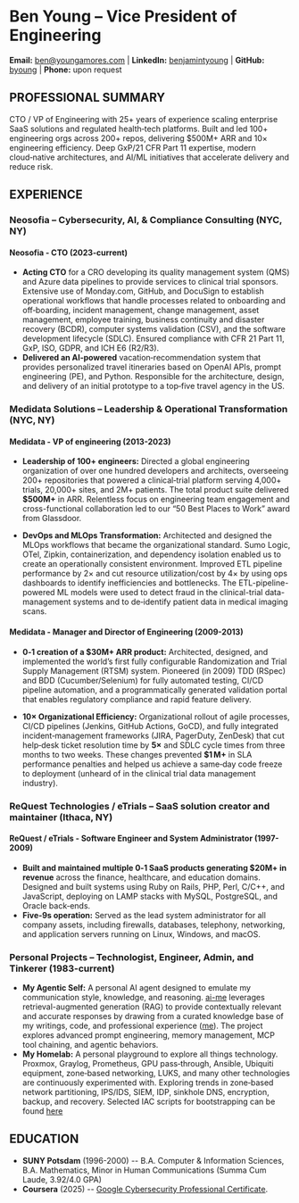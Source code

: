 # Ben Young – Vice President of Engineering

**Email:** [ben@youngamores.com](mailto:ben@youngamores.com) | **LinkedIn:** [benjamintyoung](https://linkedin.com/in/benjamintyoung) | **GitHub:** [byoung](https://github.com/byoung) | **Phone:** upon request

## PROFESSIONAL SUMMARY

CTO / VP of Engineering with 25+ years of experience scaling enterprise SaaS solutions and regulated health‑tech platforms. Built and led 100+ engineering orgs across 200+ repos, delivering $500M+ ARR and 10× engineering efficiency. Deep GxP/21 CFR Part 11 expertise, modern cloud‑native architectures, and AI/ML initiatives that accelerate delivery and reduce risk.

## EXPERIENCE

### Neosofia – Cybersecurity, AI, & Compliance Consulting (NYC, NY)

#### Neosofia - CTO (2023-current)
- **Acting CTO** for a CRO developing its quality management system (QMS) and Azure data pipelines to provide services to clinical trial sponsors. Extensive use of Monday.com, GitHub, and DocuSign to establish operational workflows that handle processes related to onboarding and off‑boarding, incident management, change management, asset management, employee training, business continuity and disaster recovery (BCDR), computer systems validation (CSV), and the software development lifecycle (SDLC). Ensured compliance with CFR 21 Part 11, GxP, ISO, GDPR, and ICH E6 (R2/R3).
- **Delivered an AI‑powered** vacation‑recommendation system that provides personalized travel itineraries based on OpenAI APIs, prompt engineering (PE), and Python. Responsible for the architecture, design, and delivery of an initial prototype to a top‑five travel agency in the US.

### Medidata Solutions – Leadership & Operational Transformation (NYC, NY)

#### Medidata - VP of engineering (2013-2023)

- **Leadership of 100+ engineers:** Directed a global engineering organization of over one hundred developers and architects, overseeing 200+ repositories that powered a clinical‑trial platform serving 4,000+ trials, 20,000+ sites, and 2M+ patients. The total product suite delivered **$500M+** in ARR. Relentless focus on engineering team engagement and cross-functional collaboration led to our “50 Best Places to Work” award from Glassdoor.

- **DevOps and MLOps Transformation:** Architected and designed the MLOps workflows that became the organizational standard. Sumo Logic, OTel, Zipkin, containerization, and dependency isolation enabled us to create an operationally consistent environment. Improved ETL pipeline performance by 2× and cut resource utilization/cost by 4× by using ops dashboards to identify inefficiencies and bottlenecks. The ETL-pipeline-powered ML models were used to detect fraud in the clinical-trial data-management systems and to de‑identify patient data in medical imaging scans.

<div style="page-break-after: always;"></div>

#### Medidata - Manager and Director of Engineering (2009-2013)

- **0‑1 creation of a $30M+ ARR product:** Architected, designed, and implemented the world’s first fully configurable Randomization and Trial Supply Management (RTSM) system. Pioneered (in 2009) TDD (RSpec) and BDD (Cucumber/Selenium) for fully automated testing, CI/CD pipeline automation, and a programmatically generated validation portal that enables regulatory compliance and rapid feature delivery.

- **10× Organizational Efficiency:** Organizational rollout of agile processes, CI/CD pipelines (Jenkins, GitHub Actions, GoCD), and fully integrated incident‑management frameworks (JIRA, PagerDuty, ZenDesk) that cut help‑desk ticket resolution time by **5×** and SDLC cycle times from three months to two weeks. These changes prevented **$1 M+** in SLA performance penalties and helped us achieve a same‑day code freeze to deployment (unheard of in the clinical trial data management industry).

### ReQuest Technologies / eTrials – SaaS solution creator and maintainer (Ithaca, NY)

#### ReQuest / eTrials - Software Engineer and System Administrator (1997-2009)

- **Built and maintained multiple 0‑1 SaaS products generating $20M+ in revenue** across the finance, healthcare, and education domains. Designed and built systems using Ruby on Rails, PHP, Perl, C/C++, and JavaScript, deploying on LAMP stacks with MySQL, PostgreSQL, and Oracle back‑ends.
 - **Five‑9s operation:** Served as the lead system administrator for all company assets, including firewalls, databases, telephony, networking, and application servers running on Linux, Windows, and macOS.

### Personal Projects – Technologist, Engineer, Admin, and Tinkerer (1983-current)
 - **My Agentic Self:** A personal AI agent designed to emulate my communication style, knowledge, and reasoning. [ai-me](https://github.com/byoung/ai-me) leverages retrieval-augmented generation (RAG) to provide contextually relevant and accurate responses by drawing from a curated knowledge base of my writings, code, and professional experience ([me](https://github.com/byoung/me)). The project explores advanced prompt engineering, memory management, MCP tool chaining, and agentic behaviors.
 - **My Homelab:** A personal playground to explore all things technology. Proxmox, Graylog, Prometheus, GPU pass‑through, Ansible, Ubiquiti equipment, zone‑based networking, LUKS, and many other technologies are continuously experimented with. Exploring trends in zone‑based network partitioning, IPS/IDS, SIEM, IDP, sinkhole DNS, encryption, backup, and recovery. Selected IAC scripts for bootstrapping can be found [here](https://github.com/Neosofia/corporate/tree/main/os/proxmox)


## EDUCATION
 - **SUNY Potsdam** (1996-2000) -- B.A. Computer & Information Sciences, B.A. Mathematics, Minor in Human Communications (Summa Cum Laude, 3.92/4.0 GPA)
 - **Coursera** (2025) -- [Google Cybersecurity Professional Certificate](https://www.coursera.org/account/accomplishments/professional-cert/8G70SGV9HY6V).